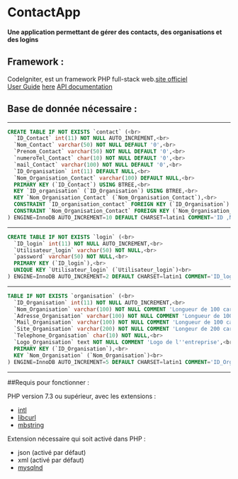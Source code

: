 # ContactApp

**Une application permettant de gérer des contacts, des organisations et des logins**

## Framework :

CodeIgniter, est un framework PHP full-stack web.[site officiel](http://codeigniter.com)<br>
[User Guide](https://codeigniter4.github.io/userguide/)
[here](https://codeigniter4.github.io/CodeIgniter4/)
[API documentation](https://codeigniter4.github.io/api/)<br>

## Base de donnée nécessaire : 

-----------------------------------------------------------------------------------------------------------

```sql
CREATE TABLE IF NOT EXISTS `contact` (<br>
  `ID_Contact` int(11) NOT NULL AUTO_INCREMENT,<br>
  `Nom_Contact` varchar(50) NOT NULL DEFAULT '0',<br>
  `Prenom_Contact` varchar(50) NOT NULL DEFAULT '0',<br>
  `numeroTel_Contact` char(10) NOT NULL DEFAULT '0',<br>
  `mail_Contact` varchar(100) NOT NULL DEFAULT '0',<br>
  `ID_Organisation` int(11) DEFAULT NULL,<br>
  `Nom_Organisation_Contact` varchar(100) DEFAULT NULL,<br>
  PRIMARY KEY (`ID_Contact`) USING BTREE,<br>
  KEY `ID_organisation` (`ID_Organisation`) USING BTREE,<br>
  KEY `Nom_Organisation_Contact` (`Nom_Organisation_Contact`),<br>
  CONSTRAINT `ID_organisation_contact` FOREIGN KEY (`ID_Organisation`) REFERENCES `organisation` (`ID_Organisation`),<br>
  CONSTRAINT `Nom_Organisation_Contact` FOREIGN KEY (`Nom_Organisation_Contact`) REFERENCES `organisation` (`Nom_Organisation`)<br>
) ENGINE=InnoDB AUTO_INCREMENT=10 DEFAULT CHARSET=latin1 COMMENT='ID ,Nom, Prenom, Numero telephone, mail';<br>
```

-----------------------------------------------------------------------------------------------------------

```sql
CREATE TABLE IF NOT EXISTS `login` (<br>
  `ID_login` int(11) NOT NULL AUTO_INCREMENT,<br>
  `Utilisateur_login` varchar(50) NOT NULL,<br>
  `password` varchar(50) NOT NULL,<br>
  PRIMARY KEY (`ID_login`),<br>
  UNIQUE KEY `Utilisateur_login` (`Utilisateur_login`)<br>
) ENGINE=InnoDB AUTO_INCREMENT=2 DEFAULT CHARSET=latin1 COMMENT='ID_login, Utilisateur_login, password';<br>
```

-----------------------------------------------------------------------------------------------------------

```sql
TABLE IF NOT EXISTS `organisation` (<br>
  `ID_Organisation` int(11) NOT NULL AUTO_INCREMENT,<br>
  `Nom_Organisation` varchar(100) NOT NULL COMMENT 'Longueur de 100 caracteres',<br>
  `Adresse_Organisation` varchar(100) NOT NULL COMMENT 'Longueur de 100 caracteres',<br>
  `Mail_Organisation` varchar(100) NOT NULL COMMENT 'Longueur de 100 caracteres',<br>
  `Site_Organisation` varchar(200) NOT NULL COMMENT 'Longeur de 200 caracteres pour le site internet',<br>
  `Telephone_Organisation` char(10) NOT NULL,<br>
  `Logo_Organisation` text NOT NULL COMMENT 'Logo de l''entreprise',<br>
  PRIMARY KEY (`ID_Organisation`),<br>
  KEY `Nom_Organisation` (`Nom_Organisation`)<br>
) ENGINE=InnoDB AUTO_INCREMENT=5 DEFAULT CHARSET=latin1 COMMENT='ID_Organisation, Nom_Organisation, Adresse_Organisation, mail_Organisation, Site_Organisation, telephone_Organisation, Logo_Organisation';<br>
```

-----------------------------------------------------------------------------------------------------------

##Requis pour fonctionner :

PHP version 7.3 ou supérieur, avec les extensions : 
- [intl](http://php.net/manual/en/intl.requirements.php)
- [libcurl](http://php.net/manual/en/curl.requirements.php) 
- [mbstring](http://php.net/manual/en/mbstring.installation.php)<br>

Extension nécessaire qui soit activé dans PHP :

- json (activé par défaut)
- xml (activé par défaut)
- [mysqlnd](http://php.net/manual/en/mysqlnd.install.php)